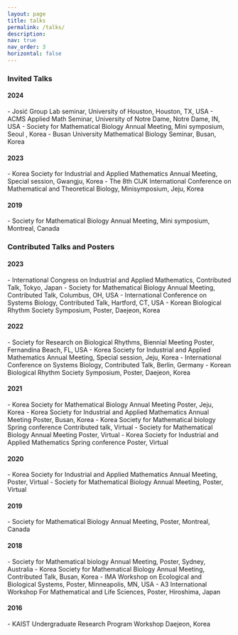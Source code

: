 ```yaml
---
layout: page
title: talks
permalink: /talks/
description: 
nav: true
nav_order: 3
horizontal: false
---
```


<h3>Invited Talks</h3>
<h4>2024</h4>
  - Josić Group Lab seminar, University of Houston, Houston, TX, USA
  - ACMS Applied Math Seminar, University of Notre Dame, Notre Dame, IN, USA
  - Society for Mathematical Biology Annual Meeting, Mini symposium, Seoul , Korea
  - Busan University Mathematical Biology Seminar, Busan, Korea
<h4>2023</h4> 
  - Korea Society for Industrial and Applied Mathematics Annual Meeting, Special session, Gwangju, Korea
  - The 8th CIJK International Conference on Mathematical and Theoretical Biology, Minisymposium, Jeju, Korea
<h4>2019</h4>
  - Society for Mathematical Biology Annual Meeting, Mini symposium, Montreal, Canada


<h3>Contributed Talks and Posters</h3>
<h4>2023</h4>
  - International Congress on Industrial and Applied Mathematics, Contributed Talk, Tokyo, Japan
  - Society for Mathematical Biology Annual Meeting, Contributed Talk, Columbus, OH, USA
  - International Conference on Systems Biology, Contributed Talk, Hartford, CT, USA
  - Korean Biological Rhythm Society Symposium, Poster, Daejeon, Korea
<h4>2022</h4>
  - Society for Research on Biological Rhythms, Biennial Meeting Poster, Fernandina Beach, FL, USA
  - Korea Society for Industrial and Applied Mathematics Annual Meeting, Special session, Jeju, Korea
  - International Conference on Systems Biology, Contributed Talk, Berlin, Germany
  - Korean Biological Rhythm Society Symposium, Poster, Daejeon, Korea
<h4>2021</h4>
  - Korea Society for Mathematical Biology Annual Meeting Poster, Jeju, Korea
  - Korea Society for Industrial and Applied Mathematics Annual Meeting Poster, Busan, Korea
  - Korea Society for Mathematical biology Spring conference Contributed talk, Virtual
  - Society for Mathematical Biology Annual Meeting Poster, Virtual
  - Korea Society for Industrial and Applied Mathematics Spring conference Poster, Virtual
<h4>2020</h4>
  - Korea Society for Industrial and Applied Mathematics Annual Meeting, Poster, Virtual
  - Society for Mathematical Biology Annual Meeting, Poster, Virtual
<h4>2019</h4>
  - Society for Mathematical Biology Annual Meeting, Poster, Montreal, Canada
<h4>2018</h4>
  - Society for Mathematical biology Annual Meeting, Poster, Sydney, Australia
  - Korea Society for Mathematical Biology Annual Meeting, Contributed Talk, Busan, Korea
  - IMA Workshop on Ecological and Biological Systems, Poster, Minneapolis, MN, USA
  - A3 International Workshop For Mathematical and Life Sciences, Poster, Hiroshima, Japan
<h4>2016</h4>
  - KAIST Undergraduate Research Program Workshop Daejeon, Korea